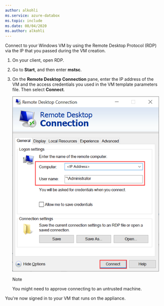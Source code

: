 ```yaml
---
author: alkohli
ms.service: azure-databox
ms.topic: include
ms.date: 08/04/2020
ms.author: alkohli
---
```


Connect to your Windows VM by using the Remote Desktop Protocol (RDP) via the IP that you passed during the VM creation.

1. On your client, open RDP. 
1. Go to **Start**, and then enter **mstsc**.
1. On the **Remote Desktop Connection** pane, enter the IP address of the VM and the access credentials you used in the VM template parameters file. Then select **Connect**.

   ![Screenshot of the Remote Desktop Connection pane for connecting via RDP to your Windows VM.](media/azure-stack-edge-gateway-connect-vm-windows/connect-vm-rdp-1.png)

   > [!NOTE]
   > You might need to approve connecting to an untrusted machine. 

You're now signed in to your VM that runs on the appliance. 
